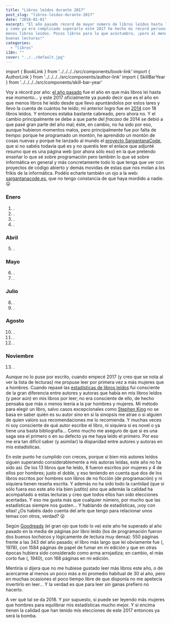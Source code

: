 ```yaml
---
title: "Libros leídos durante 2017"
post_slug: "libros-leidos-durante-2017"
date: "2018-01-01"
excerpt: "El año pasado récord de mayor número de libros leídos hasta la fecha,
y como ya era complicado superarlo este 2017 he hecho mi récord personal de
menos libros leídos. Pocos libros para lo que acostumbro, ¡pero al menos fueron
buenas lecturas!"
categories:
  - "libros"
i18n: ""
cover: "../../default.jpg"
---
```


import { BookLink } from '../../../../src/components/book-link'
import { AuthorLink } from '../../../../src/components/author-link'
import { SkillBarYear } from '../../../../src/components/skill-bar-year'

Voy a récord por año: [el año pasado](/libros-leidos-durante-2016/)
fue el año en que más libros leí hasta ese momento… y este 2017 oficialmente ya
puedo decir que es el año en que menos libros he leído desde que llevo
apuntándolos por estos lares y llevo la cuenta de cuántos he leído; mi anterior
logro fue en [2014](/libros-leidos-durante-2014/) con 18 libros
leídos. Y entonces estaba bastante cabreado, pero ahora no. Y el cambio
principalmente se debe a que parte del _fracaso_ de 2014 se debió a que pasé
gran parte del año mal; éste, en cambio, no ha sido por eso, aunque hubieron
momentos malos, pero principalmente fue por falta de tiempo: porque he
programado un montón, he aprendido un montón de cosas nuevas y porque he lanzado
al mundo el [proyecto SargantanaCode](/sargantanacode/), que si no
sabéis todavía qué es y no queréis leer el enlace que adjunté resumo que es una
página web (por ahora sólo eso) en la que pretendo enseñar lo que sé sobre
programación pero también lo que sé sobre informática en general y más
concretamente todo lo que tenga que ver con proyectos de código abierto y demás
movidas de estas que nos molan a los frikis de la informática. Podéis echarle
también un ojo a la web: [sargantanacode.es](https://sargantanacode.es), que no
tengo constancia de que haya mordido a nadie. 😛

### Enero

1. <BookLink title="Cuentos de Navidad, de Charles Dickens" full="true" />.
2. <BookLink title="Harry Potter y el cáliz de fuego, de J. K. Rowling" full="true" />.
3. <BookLink title="El misterioso caso de Styles, de Agatha Christie" full="true" />.
4. <BookLink title="Todo esto te daré, de Dolores Redondo" full="true" />.

### Abril

5. <BookLink title="Apocalipsis, de Stephen King" full="true" />.

### Mayo

6. <BookLink title="Frankenstein, de Mary Shelley" full="true" />.
7. <BookLink title="Harry Potter y la Orden del Fénix, de J. K. Rowling" full="true" />.

### Julio

8. <BookLink title="Kallocaína, de Karin Boye" full="true" />.
9. <BookLink title="Introducción a la programación con Python, de Andrés Marzal" full="true" />.

### Agosto

10. <BookLink title="Los ritos del agua, de Eva García Sáenz de Urturi" full="true" />.
11. <BookLink title="La princesa de hielo, de Camilla Läckberg" full="true" />.
12. <BookLink title="Código limpio, de Robert C. Martin" full="true" />.

### Noviembre

13. <BookLink title="El amante japonés, de Isabel Allende" full="true" />.

<SkillBarYear year="2017" />

Aunque no lo puse por escrito, cuando empecé 2017 (y creo que se nota al ver la
lista de lecturas) me propuse leer por primera vez a más mujeres que a hombres.
Cuando repasé las [estadísticas de libros leídos](/libros/) fui consciente de la
gran diferencia entre autores y autoras que había en mis libros leídos (y peor
aún) en mis libros por leer; no era consciente de ello, de hecho pensaba que más
o menos leería a la par hombres y mujeres. Mi método para elegir un libro, salvo
casos excepcionales como [Stephen King](/reto-literario-stephen-king/) no se
basa en saber quién es su autor sino en si la sinopsis me atrae o si alguien de
quien valoro sus recomendaciones me lo recomienda. Y muchas veces ni soy
consciente de qué autor escribe el libro, ni siquiera si es novel o ya tiene una
basta bibliografía… Como mucho me aseguro de que si es una saga sea el primero o
en su defecto ya me haya leído el primero. Por eso me era tan difícil saber (y
asimilar) la disparidad entre autores y autoras en mis estadísticas.

En este punto he cumplido con creces, porque si bien mis autores leídos siguen
superando considerablemente a mis autoras leídas, este año no ha sido así. De
los 13 libros que he leído, 8 fueron escritos por mujeres y 4 de ellos por
hombres; justo el doble, y eso teniendo en cuenta que dos de los libros escritos
por hombres son libros de no ficción (de programación) y ni siquiera tienen
reseña escrita. Y además no ha sido todo la cantidad (que si sólo fuera eso este
año iría bien justito) sino que además la calidad ha acompañado a estas lecturas
y creo que todos ellos han sido elecciones acertadas. Y eso me gusta más que
cualquier número, por mucho que las estadísticas siempre nos gusten… Y hablando
de estadísticas, ¡voy con ellas! ¿Os habéis dado cuenta del arte que tengo para
relacionar unos temas con otros, verdad? 😛

Según [Goodreads](https://www.goodreads.com/fjpalacios) (el gran ojo que todo lo
ve) este año he superado al año pasado en la media de páginas por libro leído
(los de programación fueron dos buenos _tochacos_ y lógicamente de lectura muy
densa): 550 páginas frente a las 343 del año pasado; el libro más largo que leí
obviamente fue <BookLink title="Apocalipsis, de Stephen King" /> (<AuthorLink
name="Stephen King" />, 1978), con 1584 páginas de papel de fumar en mi edición
y que en otras épocas hubiera sido considerado como arma arrojadiza; en cambio,
el más corto fue <BookLink title="Kallocaína, de Karin Boye" /> (<AuthorLink
name="Karin Boye" />, 1940), con 168 páginas en mi edición.

Mentiría si dijera que no me hubiese gustado leer más libros este año, o de
acercarme al menos un poco más a mi promedio habitual de 30 al año, pero en
muchas ocasiones el poco tiempo libre de que disponía no me apetecía invertirlo
en leer… Y la verdad es que para leer sin ganas prefiero no hacerlo.

A ver qué tal se da 2018. Y por supuesto, si puede ser leyendo más mujeres que
hombres para equilibrar mis estadísticas mucho mejor. Y si encima tienen la
calidad que han tenido mis elecciones de este 2017 entonces ya será la bomba.
